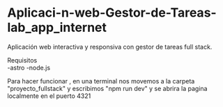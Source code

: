 # Aplicaci-n-web-Gestor-de-Tareas-lab_app_internet
Aplicación web interactiva y responsiva con gestor de tareas full stack.

Requisitos                                
-astro
-node.js  

Para hacer funcionar , en una terminal nos movemos a la carpeta "proyecto_fullstack" y escribimos "npm run dev" y se abrira la pagina localmente en el puerto 4321
